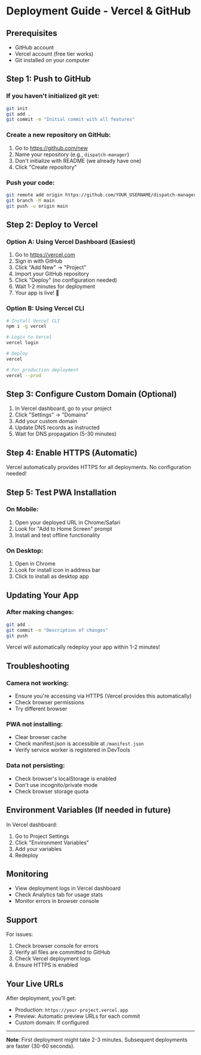 # Deployment Guide - Vercel & GitHub

## Prerequisites
- GitHub account
- Vercel account (free tier works)
- Git installed on your computer

## Step 1: Push to GitHub

### If you haven't initialized git yet:
```bash
git init
git add .
git commit -m "Initial commit with all features"
```

### Create a new repository on GitHub:
1. Go to https://github.com/new
2. Name your repository (e.g., `dispatch-manager`)
3. Don't initialize with README (we already have one)
4. Click "Create repository"

### Push your code:
```bash
git remote add origin https://github.com/YOUR_USERNAME/dispatch-manager.git
git branch -M main
git push -u origin main
```

## Step 2: Deploy to Vercel

### Option A: Using Vercel Dashboard (Easiest)
1. Go to https://vercel.com
2. Sign in with GitHub
3. Click "Add New" → "Project"
4. Import your GitHub repository
5. Click "Deploy" (no configuration needed)
6. Wait 1-2 minutes for deployment
7. Your app is live! 🎉

### Option B: Using Vercel CLI
```bash
# Install Vercel CLI
npm i -g vercel

# Login to Vercel
vercel login

# Deploy
vercel

# For production deployment
vercel --prod
```

## Step 3: Configure Custom Domain (Optional)

1. In Vercel dashboard, go to your project
2. Click "Settings" → "Domains"
3. Add your custom domain
4. Update DNS records as instructed
5. Wait for DNS propagation (5-30 minutes)

## Step 4: Enable HTTPS (Automatic)

Vercel automatically provides HTTPS for all deployments. No configuration needed!

## Step 5: Test PWA Installation

### On Mobile:
1. Open your deployed URL in Chrome/Safari
2. Look for "Add to Home Screen" prompt
3. Install and test offline functionality

### On Desktop:
1. Open in Chrome
2. Look for install icon in address bar
3. Click to install as desktop app

## Updating Your App

### After making changes:
```bash
git add .
git commit -m "Description of changes"
git push
```

Vercel will automatically redeploy your app within 1-2 minutes!

## Troubleshooting

### Camera not working:
- Ensure you're accessing via HTTPS (Vercel provides this automatically)
- Check browser permissions
- Try different browser

### PWA not installing:
- Clear browser cache
- Check manifest.json is accessible at `/manifest.json`
- Verify service worker is registered in DevTools

### Data not persisting:
- Check browser's localStorage is enabled
- Don't use incognito/private mode
- Check browser storage quota

## Environment Variables (If needed in future)

In Vercel dashboard:
1. Go to Project Settings
2. Click "Environment Variables"
3. Add your variables
4. Redeploy

## Monitoring

- View deployment logs in Vercel dashboard
- Check Analytics tab for usage stats
- Monitor errors in browser console

## Support

For issues:
1. Check browser console for errors
2. Verify all files are committed to GitHub
3. Check Vercel deployment logs
4. Ensure HTTPS is enabled

## Your Live URLs

After deployment, you'll get:
- Production: `https://your-project.vercel.app`
- Preview: Automatic preview URLs for each commit
- Custom domain: If configured

---

**Note**: First deployment might take 2-3 minutes. Subsequent deployments are faster (30-60 seconds).
